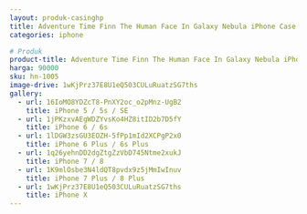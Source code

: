 ```yaml
---
layout: produk-casinghp
title: Adventure Time Finn The Human Face In Galaxy Nebula iPhone Case
categories: iphone

# Produk
product-title: Adventure Time Finn The Human Face In Galaxy Nebula iPhone Case
harga: 90000
sku: hn-1005
image-drive: 1wKjPrz37E8U1eQ503CULuRuatzSG7ths
gallery:
  - url: 16IoMO8YDZcT8-PnXY2oc_o2pMnz-UgB2
    title: iPhone 5 / 5s / SE
  - url: 1jPKzxvAEgWDZYvsKo4HZ8itID2b7D5fY
    title: iPhone 6 / 6s
  - url: 1lDGW3zsGU3EOZH-5fPp1mId2XCPgP2x0
    title: iPhone 6 Plus / 6s Plus
  - url: 1q26yehnDD2dgZtgZzVbD745Ntme2xukJ
    title: iPhone 7 / 8
  - url: 1K9mlOsbe3N4ldQT8pvdx9z5jMmIwInuv
    title: iPhone 7 Plus / 8 Plus
  - url: 1wKjPrz37E8U1eQ503CULuRuatzSG7ths
    title: iPhone X
---
```

